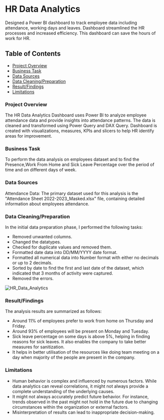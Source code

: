 # HR Data Analytics
Designed a Power BI dashboard to track employee data including attendance, working days and leaves. Dashboard streamlined the HR processes and increased efficiency. This dashboard can save the hours of work for HR.

## Table of Contents
- [Project Overview](#project-overview)
- [Business Task](#business-task)
- [Data Sources](#data-sources)
- [Data Cleaning/Preparation](#data-cleaningpreparation)
- [Result/Findings](#resultfindings)
- [Limitations](#limitations)

### Project Overview
The HR Data Analytics Dashboard uses Power BI to analyze employee attendance data and provide insights into attendance patterns. The data is  cleaned and transformed using Power Query and DAX Query. Dashboard is created with  visualizations, measures, KPIs and slicers to help HR identify areas for improvement.

### Business Task
To perform the data analysis on employees dataset and to find the Presence,Work From Home and Sick Leave Percentage over the period of time and on different days of week.

### Data Sources
Attendance Data: The primary dataset used for this analysis is the "Attendance Sheet 2022-2023_Masked.xlsx" file, containing detailed information about employees attendance.

### Data Cleaning/Preparation
In the initial data preparation phase, I performed the following tasks:
- Removed unwanted columns.
- Changed the datatypes.
- Checked for duplicate values and removed them.
- Formatted date data into DD/MM/YYYY date format.
- Formatted all numerical data into Number format with either no decimals or up to 2 decimals.
- Sorted by date to find the first and last date of the dataset, which indicated that 3 months of activity were captured.
- Removed the errors.

![HR_Data_Analytics](https://github.com/rohanyg/HR_Data_Analytics/assets/136742005/50ca7c3f-e098-4fe4-a2a9-7956085862c7)

### Result/Findings
The analysis results are summarized as follows:
- Around 11% of employees prefer to work from home on Thursday and Friday.
- Around 93% of employees will be present on Monday and Tuesday.
- Sick leave percentage on some days is above 5%, helping in finding reasons for sick leaves. It also enables the company to take better measures for sanitization.
- It helps in better utilisation of the resources like doing team meeting on a day when majority of the people are present in the company.

### Limitations 

- Human behavior is complex and influenced by numerous factors. While data analytics can reveal correlations, it might not always provide a complete understanding of the underlying causes. 
- It might not always accurately predict future behavior. For instance, trends observed in the past might not hold in the future due to changing circumstances within the organization or external factors.
- Misinterpretation of results can lead to inappropriate decision-making.
